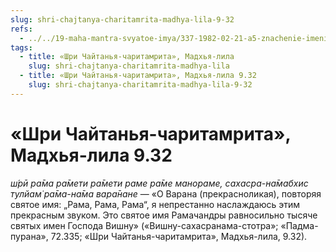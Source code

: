 ```yaml
---
slug: shri-chajtanya-charitamrita-madhya-lila-9-32
refs:
  - ../../19-maha-mantra-svyatoe-imya/337-1982-02-21-a5-znachenie-imeni-rama-v-maha-mantre.md
tags:
  - title: «Шри Чайтанья-чаритамрита», Мадхья-лила
    slug: shri-chajtanya-charitamrita-madhya-lila
  - title: «Шри Чайтанья-чаритамрита», Мадхья-лила 9.32
    slug: shri-chajtanya-charitamrita-madhya-lila-9-32
---
```


# «Шри Чайтанья-чаритамрита», Мадхья-лила 9.32

*ш́рӣ ра̄ма ра̄мети ра̄мети раме ра̄ме манораме, сахасра-на̄мабхис тулйам̇ ра̄ма-на̄ма вара̄нане* — «О Варана (прекрасноликая), повторяя святое имя: „Рама, Рама, Рама“, я непрестанно наслаждаюсь этим прекрасным звуком. Это святое имя Рамачандры равносильно тысяче святых имен Господа Вишну» («Вишну-сахасранама-стотра»; «Падма-пурана», 72.335; «Шри Чайтанья-чаритамрита», Мадхья-лила, 9.32).
